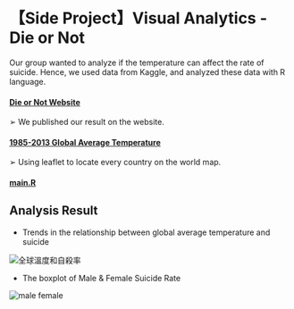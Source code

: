 # 【Side Project】Visual Analytics - Die or Not

Our group wanted to analyze if the temperature can affect the rate of suicide. Hence, we used data from Kaggle, and analyzed these data with R language.
 
#### [Die or Not Website](https://wuihsuan.wixsite.com/dieornot)
➢ We published our result on the website.

#### [1985-2013 Global Average Temperature](https://rpubs.com/blog880203/globalavgtemp)
➢ Using leaflet to locate every country on the world map.

#### [main.R](https://github.com/uranus-wyx/SideProject-DieorNot/blob/main/main.R)

## Analysis Result

- Trends in the relationship between global average temperature and suicide

![全球溫度和自殺率](https://github.com/uranus-wyx/VisualAnalytics-learning/assets/55570963/3da02f96-eff5-4bc3-8134-60e851f9bbad)


- The boxplot of Male & Female Suicide Rate


![male female](https://github.com/uranus-wyx/VisualAnalytics-learning/assets/55570963/09d191f6-682b-4cea-bc67-b5963cd9fe74)




